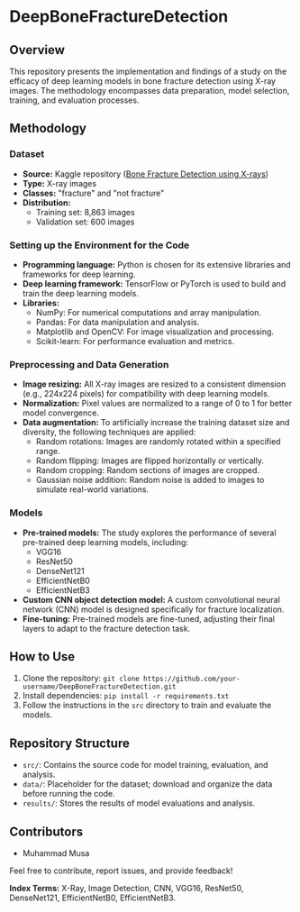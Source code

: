 # DeepBoneFractureDetection

## Overview
This repository presents the implementation and findings of a study on the efficacy of deep learning models in bone fracture detection using X-ray images. The methodology encompasses data preparation, model selection, training, and evaluation processes.

## Methodology

### Dataset
- **Source:** Kaggle repository ([Bone Fracture Detection using X-rays](https://www.kaggle.com/datasets/vuppalaadithyasairam/bone-fracture-detection-using-xrays))
- **Type:** X-ray images
- **Classes:** "fracture" and "not fracture"
- **Distribution:**
  - Training set: 8,863 images
  - Validation set: 600 images

### Setting up the Environment for the Code
- **Programming language:** Python is chosen for its extensive libraries and frameworks for deep learning.
- **Deep learning framework:** TensorFlow or PyTorch is used to build and train the deep learning models.
- **Libraries:**
  - NumPy: For numerical computations and array manipulation.
  - Pandas: For data manipulation and analysis.
  - Matplotlib and OpenCV: For image visualization and processing.
  - Scikit-learn: For performance evaluation and metrics.

### Preprocessing and Data Generation
- **Image resizing:** All X-ray images are resized to a consistent dimension (e.g., 224x224 pixels) for compatibility with deep learning models.
- **Normalization:** Pixel values are normalized to a range of 0 to 1 for better model convergence.
- **Data augmentation:** To artificially increase the training dataset size and diversity, the following techniques are applied:
  - Random rotations: Images are randomly rotated within a specified range.
  - Random flipping: Images are flipped horizontally or vertically.
  - Random cropping: Random sections of images are cropped.
  - Gaussian noise addition: Random noise is added to images to simulate real-world variations.

### Models
- **Pre-trained models:** The study explores the performance of several pre-trained deep learning models, including:
  - VGG16
  - ResNet50
  - DenseNet121
  - EfficientNetB0
  - EfficientNetB3
- **Custom CNN object detection model:** A custom convolutional neural network (CNN) model is designed specifically for fracture localization.
- **Fine-tuning:** Pre-trained models are fine-tuned, adjusting their final layers to adapt to the fracture detection task.

## How to Use
1. Clone the repository: `git clone https://github.com/your-username/DeepBoneFractureDetection.git`
2. Install dependencies: `pip install -r requirements.txt`
3. Follow the instructions in the `src` directory to train and evaluate the models.

## Repository Structure
- `src/`: Contains the source code for model training, evaluation, and analysis.
- `data/`: Placeholder for the dataset; download and organize the data before running the code.
- `results/`: Stores the results of model evaluations and analysis.

## Contributors
- Muhammad Musa

Feel free to contribute, report issues, and provide feedback!

**Index Terms:** X-Ray, Image Detection, CNN, VGG16, ResNet50, DenseNet121, EfficientNetB0, EfficientNetB3.
